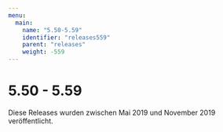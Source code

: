 ```yaml
---
menu:
  main:
    name: "5.50-5.59"
    identifier: "releases559"
    parent: "releases"
    weight: -559
---
```


# 5.50 - 5.59

Diese Releases wurden zwischen Mai 2019 und November 2019 veröffentlicht.

